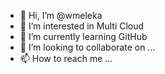 - 👋 Hi, I’m @wmeleka
- 👀 I’m interested in Multi Cloud 
- 🌱 I’m currently learning GitHub
- 💞️ I’m looking to collaborate on ...
- 📫 How to reach me ...

<!---
wmeleka/wmeleka is a ✨ special ✨ repository because its `README.md` (this file) appears on your GitHub profile.
You can click the Preview link to take a look at your changes.
--->
